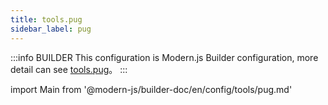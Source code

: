 ```yaml
---
title: tools.pug
sidebar_label: pug
---
```


:::info BUILDER
This configuration is Modern.js Builder configuration, more detail can see [tools.pug](https://modernjs.dev/builder/zh/api/config-tools.html#tools-pug)。
:::

import Main from '@modern-js/builder-doc/en/config/tools/pug.md'

<Main />

